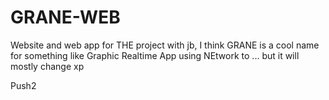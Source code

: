 # GRANE-WEB
Website and web app for THE project with jb, I think GRANE is a cool name for something like Graphic Realtime App using NEtwork to ... but it will mostly change xp

Push2

